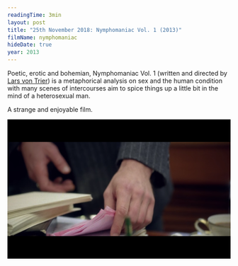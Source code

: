 ```yaml
---
readingTime: 3min
layout: post
title: "25th November 2018: Nymphomaniac Vol. 1 (2013)"
filmName: nymphomaniac
hideDate: true
year: 2013
---
```


Poetic, erotic and bohemian, Nymphomaniac Vol. 1 (written and directed by [Lars von Trier](https://en.wikipedia.org/wiki/Lars_von_Trier)) is a metaphorical analysis on sex and the human condition with many scenes of intercourses aim to spice things up a little bit in the mind of a heterosexual man.

A strange and enjoyable film. 

<img src="/img/nymphomaniac.png">
